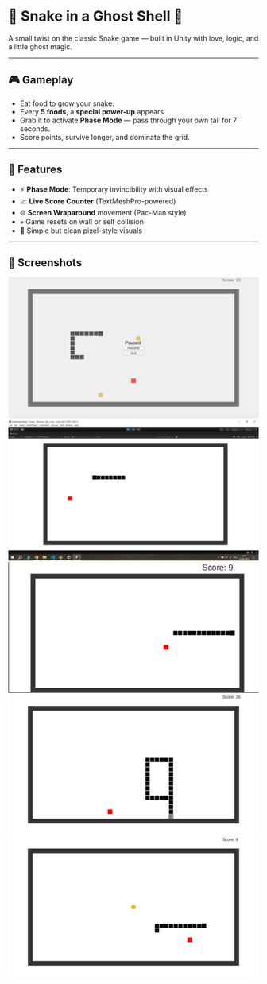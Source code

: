# 🐍 Snake in a Ghost Shell 👻

A small twist on the classic Snake game — built in Unity with love, logic, and a little ghost magic.

---

## 🎮 Gameplay

- Eat food to grow your snake.
- Every **5 foods**, a **special power-up** appears.
- Grab it to activate **Phase Mode** — pass through your own tail for 7 seconds.
- Score points, survive longer, and dominate the grid.

---

## 🧠 Features

- ⚡ **Phase Mode**: Temporary invincibility with visual effects
- 📈 **Live Score Counter** (TextMeshPro-powered)
- 🌐 **Screen Wraparound** movement (Pac-Man style)
- 💀 Game resets on wall or self collision
- 🎨 Simple but clean pixel-style visuals

---

## 📸 Screenshots

![Pause Menu](Screenshot/Screenshot3.png)
![Random](Screenshot/Screenshot1.png)
![Random](Screenshot/Screenshot2.png)
![Random](Screenshot/Screenshot4.png)
![Random](Screenshot/Screenshot5.png)
```markdown

